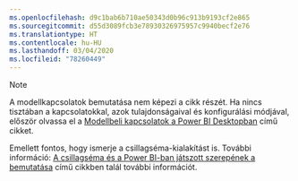 ```yaml
---
ms.openlocfilehash: d9c1bab6b710ae50343d0b96c913b9193cf2e865
ms.sourcegitcommit: d55d3089fcb3e78930326975957c9940becf2e76
ms.translationtype: HT
ms.contentlocale: hu-HU
ms.lasthandoff: 03/04/2020
ms.locfileid: "78260449"
---
```

> [!NOTE]
> A modellkapcsolatok bemutatása nem képezi a cikk részét. Ha nincs tisztában a kapcsolatokkal, azok tulajdonságaival és konfigurálási módjával, először olvassa el a [Modellbeli kapcsolatok a Power BI Desktopban](../../desktop-relationships-understand.md) című cikket.
>
> Emellett fontos, hogy ismerje a csillagséma-kialakítást is. További információ: [A csillagséma és a Power BI-ban játszott szerepének a bemutatása](../star-schema.md) című cikkben talál további információt.